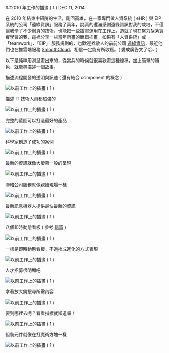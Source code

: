 <!-- @@master  = ../../_layout.html-->

<!-- @@block  =  jsBottom-->

<include src="../../_articles-js.html"></include>

<!-- @@close-->

<!-- @@block  =  css-->

<include src="../../_articles-css.html"></include>

<!-- @@close-->

<!-- @@block  =  articles-social-->

<include src="../../_articles-social.html"></include>

<!-- @@close-->

<!-- @@block  =  articles-footer-->

<include src="../../_articles.html"></include>

<!-- @@close-->

<!-- @@block  =  meta-->

<meta property="article:published_time" content="2014-12-11T23:55:00+01:00">

<meta name="keywords" content="遠綠,插畫,illustration,draw,oxxo">

<meta name="description" content="在 2010 年結束中研院的生活，剛回高雄，遠綠資訊服務了兩年，說真的還滿感謝遠綠資訊對我的栽培，不僅讓我學了不少網頁的技術，也能把一些插畫運用在工作上，這裡分享一些當年所畫的簡單插畫。">

<meta itemprop="name" content="2010 年工作的插畫 ( 1 ) - OXXO.STUDIO">

<meta itemprop="image" content="http://www.oxxostudio.tw/img/articles/201412/20141211_1_01b.jpg">

<meta itemprop="description" content="在 2010 年結束中研院的生活，剛回高雄，遠綠資訊服務了兩年，說真的還滿感謝遠綠資訊對我的栽培，不僅讓我學了不少網頁的技術，也能把一些插畫運用在工作上，這裡分享一些當年所畫的簡單插畫。">

<meta property="og:title" content="2010 年工作的插畫 ( 1 ) - OXXO.STUDIO">

<meta property="og:url" content="http://www.oxxostudio.tw/articles/201412/doublegreen-draw1.html">

<meta property="og:image" content="http://www.oxxostudio.tw/img/articles/201412/20141211_1_01b.jpg">

<meta property="og:description" content="在 2010 年結束中研院的生活，剛回高雄，遠綠資訊服務了兩年，說真的還滿感謝遠綠資訊對我的栽培，不僅讓我學了不少網頁的技術，也能把一些插畫運用在工作上，這裡分享一些當年所畫的簡單插畫。">

<title>2010 年工作的插畫 ( 1 )  - OXXO.STUDIO</title> 

<!-- @@close-->

<!-- @@block  =  articles-content--> 

##2010 年工作的插畫 ( 1 )  <span class="article-date" tag="creative">DEC 11, 2014</span>

在 2010 年結束中研院的生活，剛回高雄，在一家專門做人資系統 ( eHR ) 與 EIP 系統的公司「遠綠資訊」服務了兩年，說真的還滿感謝遠綠資訊對我的栽培，不僅讓我學了不少網頁的技術，也能把一些插畫運用在工作上，造就了現在努力紮紮實實學習的我，這裡分享一些當年所畫的簡單插畫，如果有「人資系統」或 「teamwork」、「EIP」 服務規劃的，也歡迎找敝人的前前公司 [遠綠資訊](http://www.doublegreen.com/)，最近他們也在推雲端服務 [SmoothCloud](http://www.smoothcloud.asia/)，相信一定能有所收穫。( 變成廣告文了哈~ )

以下是純粹用滑鼠畫出來的，從當兵的時候就很喜歡畫這種線稿，加上簡單的顏色，就能夠描述一個故事。

描述流程開發的透明與訊速 ( 還有結合 component 的概念 )

![以前工作上的插畫 ( 1 )](/img/articles/201412/20141211_1_02.jpg)

描述 IT 技術人員都超強的

![以前工作上的插畫 ( 1 )](/img/articles/201412/20141211_1_03.jpg)

完整的藍圖可以打造最好的產品

![以前工作上的插畫 ( 1 )](/img/articles/201412/20141211_1_04.jpg)

科學家創造了成功的案例

![以前工作上的插畫 ( 1 )](/img/articles/201412/20141211_1_05.jpg)

最新的資訊就像大螢幕一般的呈現

![以前工作上的插畫 ( 1 )](/img/articles/201412/20141211_1_06.jpg)

聯絡公司服務就像親臨現場一樣

![以前工作上的插畫 ( 1 )](/img/articles/201412/20141211_1_07.jpg)

最新訊息機器人提供最快最新的資訊

![以前工作上的插畫 ( 1 )](/img/articles/201412/20141211_1_08.jpg)

八個即時動態看板 ( 參考 [這篇](http://www.doublegreen.com/CustomerService/RdStatus.aspx) )

![以前工作上的插畫 ( 1 )](/img/articles/201412/20141211_1_09.jpg)

一樣是即時動態看板，不過換成進化的方式表現

![以前工作上的插畫 ( 1 )](/img/articles/201412/20141211_1_10.jpg)

人才招募很明顯吧

![以前工作上的插畫 ( 1 )](/img/articles/201412/20141211_1_11.jpg)

拿著放大鏡搜尋所需內容

![以前工作上的插畫 ( 1 )](/img/articles/201412/20141211_1_12.jpg)

要到哪裡去呢？看看指標就知道囉！

![以前工作上的插畫 ( 1 )](/img/articles/201412/20141211_1_13.jpg)

組裝元件就像在打魔術方塊一樣

![以前工作上的插畫 ( 1 )](/img/articles/201412/20141211_1_14.jpg)

<!-- @@close-->
